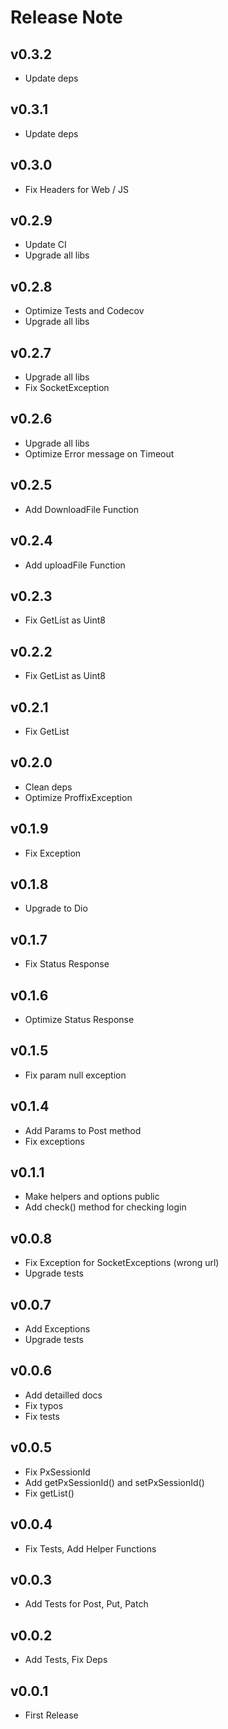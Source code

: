 # Release Note

## v0.3.2

- Update deps

## v0.3.1

- Update deps

## v0.3.0

- Fix Headers for Web / JS

## v0.2.9

- Update CI
- Upgrade all libs

## v0.2.8

- Optimize Tests and Codecov
- Upgrade all libs

## v0.2.7

- Upgrade all libs
- Fix SocketException

## v0.2.6

- Upgrade all libs
- Optimize Error message on Timeout

## v0.2.5

- Add DownloadFile Function

## v0.2.4

- Add uploadFile Function

## v0.2.3

- Fix GetList as Uint8

## v0.2.2

- Fix GetList as Uint8

## v0.2.1

- Fix GetList

## v0.2.0

- Clean deps
- Optimize ProffixException

## v0.1.9

- Fix Exception

## v0.1.8

- Upgrade to Dio

## v0.1.7

- Fix Status Response

## v0.1.6

- Optimize Status Response

## v0.1.5

- Fix param null exception

## v0.1.4

- Add Params to Post method
- Fix exceptions

## v0.1.1

- Make helpers and options public
- Add check() method for checking login

## v0.0.8

- Fix Exception for SocketExceptions (wrong url)
- Upgrade tests

## v0.0.7

- Add Exceptions
- Upgrade tests

## v0.0.6

- Add detailled docs
- Fix typos
- Fix tests

## v0.0.5

- Fix PxSessionId
- Add getPxSessionId() and setPxSessionId()
- Fix getList()

## v0.0.4

- Fix Tests, Add Helper Functions

## v0.0.3

- Add Tests for Post, Put, Patch

## v0.0.2

- Add Tests, Fix Deps

## v0.0.1

- First Release
